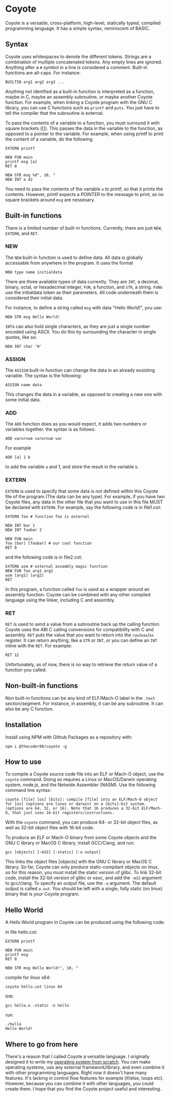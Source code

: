 # Coyote
Coyote is a versatile, cross-platform, high-level, statically typed, compiled programming language. It has a simple syntax, reminiscent of BASIC.
## Syntax
Coyote uses whitespaces to denote the different tokens. Strings are a combination of multiple concatenated tokens. Any empty lines are ignored. Anything after a `#` symbol in a line is considered a comment. Built-in functions are all-caps. For instance:
```coyote
BUILTIN arg1 arg2 arg3 ...
```
Anything not identfied as a built-in function is interpreted as a function, maybe in C, maybe an assembly subroutine, or maybe another Coyote function. For example, when linking a Coyote program with the GNU C library, you can use C functions such as `printf` and `puts`. You just have to tell the compiler that the subroutine is external.

To pass the contents of a variable to a function, you must surround it with square brackets ([]). This passes the data in the variable to the function, as opposed to a pointer to the variable. For example, when using printf to print the content of a variable, do the following.
```coyote
EXTERN printf

NEW FUN main
printf msg [a]
RET 0

NEW STR msg %d", 10, "
NEW INT a 42
```
You need to pass the contents of the variable `a` to printf, so that it prints the contents. However, printf expects a POINTER to the message to print, so no square brackets around `msg` are nessesary.
## Built-in functions
There is a limited number of built-in functions. Currently, there are just `NEW`, `EXTERN`, and `RET`.
### NEW
The `NEW` built-in function is used to define data. All data is globally accessable from anywhere in the program. It uses the format
```coyote
NEW type name initialdata
```
There are three available types of data currently. They are `INT`, a decimal, binary, octal, or hexadecimal integer, `FUN`, a function, and `STR`, a string. `FUN`s use the initialdata token as their parameters. All code underneath them is considered their initial data.

For instance, to define a string called `msg` with data "Hello World!", you use:
```coyote
NEW STR msg Hello World!
```
`INT`s can also hold single characters, as they are just a single number encoded using ASCII. You do this by surrounding the character in single quotes, like so:
```coyote
NEW INT char 'H'
```
### ASSIGN
The `ASSIGN` built-in function can change the data in an already exsisting variable. The syntax is the following:
```coyote
ASSIGN name data
```
This changes the data in a variable, as opposed to creating a new one with some initial data.
### ADD
The `ADD` function does as you would expect, it adds two numbers or variables together. the syntax is as follows:
```coyote
ADD varornum varornum var
```
For example
```coyote
ADD [a] 1 b
```
to add the variable `a` and 1, and store the result in the variable `b`.
### EXTERN
`EXTERN` is used to specify that some data is not defined within this Coyote file of the program (The data can be any type). For example, if you have two Coyote files, any data in the other file that you want to use in this file MUST be declared with `EXTERN`. For example, say the following code is in file1.cot:
```coyote
EXTERN foo # function foo is external

NEW INT bar 1
NEW INT foobar 2

NEW FUN main
foo [bar] [foobar] # our cool function
RET 0
```
and the following code is in
file2.cot:
```coyote
EXTERN asm # external assembly magic function
NEW FUN foo arg1 arg2
asm [arg1] [arg2]
RET
```
In this program, a function called `foo` is used as a wrapper around an assembly function. Coyote can be combined with any other compiled language using the linker, including C and assembly.
### RET
`RET` is used to send a value from a subroutine back up the calling function. Coyote uses the ABI C calling convensions for compatibility with C and assembly. `RET` puts the value that you want to return into the `rax`/`eax`/`ax` register. It can return anything, like a `STR` or `INT`, or you can define an `INT` inline with the `RET`. For example:
```coyote
RET 12
```
Unfortunately, as of now, there is no way to retrieve the return value of a function you called.
## Non-built-in functions
Non built-in functions can be any kind of ELF/Mach-O label in the `.text` section/segment. For instance, in assembly, it can be any subroutine. It can also be any C function.
## Installation
Install using NPM with Github Packages as a repository with:
```shell
npm i @thecoder08/coyote -g
```
## How to use
To compile a Coyote source code file into an ELF or Mach-O object, use the `coyote` command. Doing so requires a Linux or MacOS/Darwin operating system, node.js, and the Netwide Assembler (NASM). Use the following command line syntax:
```
coyote [file] [os] [bits]: compile [file] into an ELF/Mach-O object for [os] (options are linux or darwin) on a [bits]-bit system. (options are 64, 32, or 16). Note that 16 produces a 32-bit ELF/Mach-O, that just uses 16-bit registers/instructions.
```
With the `coyote` command, you can produce 64- or 32-bit object files, as well as 32-bit object files with 16-bit code.

To produce an ELF or Mach-O binary from some Coyote objects and the GNU C library or MacOS C library, install GCC/Clang, and run:
```shell
gcc [objects] [-m32] [-static] [-o output]
```
This links the object files [objects] with the GNU C library or MacOS C library. So far, Coyote can only produce static-compilant objects on linux, so for this reason, you must install the static version of glibc. To link 32-bit code, install the 32-bit version of glibc or osxc, and add the `-m32` argument to gcc/clang. To specify an output file, use the `-o` argument. The default output is called `a.out`. You should be left with a single, fully static (on linux) binary that is your Coyote program.
## Hello World
A Hello World program in Coyote can be produced using the following code:

In file hello.cot:
```coyote
EXTERN printf

NEW FUN main
printf msg
RET 0

NEW STR msg Hello World!", 10, "
```
compile for linux x64:
```shell
coyote hello.cot linux 64
```
link:
```shell
gcc hello.o -static -o hello
```
run:
```shell
./hello
Hello World!
```
## Where to go from here
There's a reason that I called Coyote a versatile language. I originally designed it to write my [operating system from scratch](https://github.com/thecoder08/scratch-os). You can make operating systems, use any external framework/library, and even combine it with other programming languages. Right now it doesn't have many features. It's lacking in control flow features for example (if/else, loops etc). However, because you can combine it with other languages, you could create them. I hope that you find the Coyote project useful and interesting.
